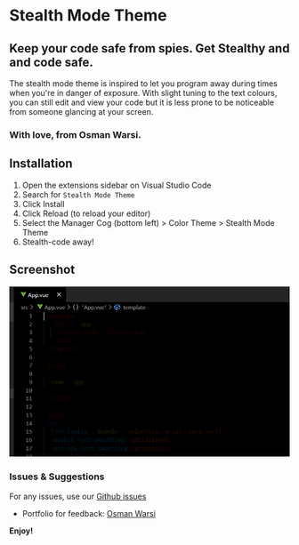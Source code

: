 # Stealth Mode Theme
## Keep your code safe from spies. Get Stealthy and and code safe.
The stealth mode theme is inspired to let you program away during times when you're in danger of exposure. With slight tuning to the text colours, you can still edit and view your code but it is less prone to be noticeable from someone glancing at your screen.

### With love, from Osman Warsi.

## Installation
1. Open the extensions sidebar on Visual Studio Code
2. Search for `Stealth Mode Theme`
3. Click Install
4. Click Reload (to reload your editor)
5. Select the Manager Cog (bottom left) > Color Theme > Stealth Mode Theme
6. Stealth-code away! 

## Screenshot

![Getting Started](./images/Capture.PNG)
### Issues & Suggestions
For any issues, use our [Github issues](https://github.com/osmanvee/Stealth-Mode-VSCode/issues)
* Portfolio for feedback: [Osman Warsi](https://www.osman-warsi.com)

**Enjoy!**
